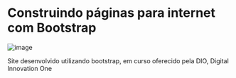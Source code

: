 # Construindo páginas para internet com Bootstrap
![image](https://user-images.githubusercontent.com/45471089/114587981-8eb3bb80-9c5c-11eb-9002-eb15ab19444f.png)

Site desenvolvido utilizando bootstrap, em curso oferecido pela DIO, Digital Innovation One
